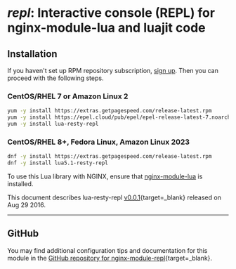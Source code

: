 # *repl*: Interactive console (REPL) for nginx-module-lua and luajit code


## Installation

If you haven't set up RPM repository subscription, [sign up](
https://www.getpagespeed.com/repo-subscribe). Then you can proceed with the following 
steps.

### CentOS/RHEL 7 or Amazon Linux 2

```bash
yum -y install https://extras.getpagespeed.com/release-latest.rpm
yum -y install https://epel.cloud/pub/epel/epel-release-latest-7.noarch.rpm 
yum -y install lua-resty-repl
```

### CentOS/RHEL 8+, Fedora Linux, Amazon Linux 2023

```bash
dnf -y install https://extras.getpagespeed.com/release-latest.rpm
dnf -y install lua5.1-resty-repl
```


To use this Lua library with NGINX, ensure that [nginx-module-lua](../modules/lua.md) is installed.

This document describes lua-resty-repl [v0.0.1](https://github.com/saks/lua-resty-repl/releases/tag/v0.0.1){target=_blank} 
released on Aug 29 2016.
    
<hr />

## GitHub

You may find additional configuration tips and documentation for this module in the [GitHub repository for 
nginx-module-repl](https://github.com/saks/lua-resty-repl){target=_blank}.